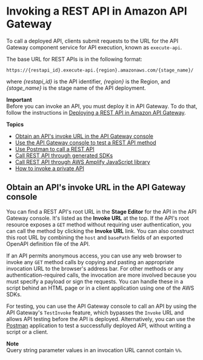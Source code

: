 # Invoking a REST API in Amazon API Gateway<a name="how-to-call-api"></a>

To call a deployed API, clients submit requests to the URL for the API Gateway component service for API execution, known as `execute-api`\.

The base URL for REST APIs is in the following format: 

```
https://{restapi_id}.execute-api.{region}.amazonaws.com/{stage_name}/
```

where *\{restapi\_id\}* is the API identifier, *\{region\}* is the Region, and *\{stage\_name\}* is the stage name of the API deployment\. 

**Important**  
Before you can invoke an API, you must deploy it in API Gateway\. To do that, follow the instructions in [Deploying a REST API in Amazon API Gateway](how-to-deploy-api.md)\. 

**Topics**
+ [Obtain an API's invoke URL in the API Gateway console](#apigateway-how-to-call-rest-api)
+ [Use the API Gateway console to test a REST API method](how-to-test-method.md)
+ [Use Postman to call a REST API](how-to-use-postman-to-call-api.md)
+ [Call REST API through generated SDKs](how-to-call-api-using-generated-sdk.md)
+ [Call REST API through AWS Amplify JavaScript library](how-to-call-api-using-aws-amplify-javascript-library.md)
+ [How to invoke a private API](apigateway-private-api-test-invoke-url.md)

## Obtain an API's invoke URL in the API Gateway console<a name="apigateway-how-to-call-rest-api"></a>

You can find a REST API's root URL in the **Stage Editor** for the API in the API Gateway console\. It's listed as the **Invoke URL** at the top\. If the API's root resource exposes a `GET` method without requiring user authentication, you can call the method by clicking the **Invoke URL** link\. You can also construct this root URL by combining the `host` and `basePath` fields of an exported OpenAPI definition file of the API\. 

If an API permits anonymous access, you can use any web browser to invoke any `GET` method calls by copying and pasting an appropriate invocation URL to the browser's address bar\. For other methods or any authentication\-required calls, the invocation are more involved because you must specify a payload or sign the requests\. You can handle these in a script behind an HTML page or in a client application using one of the AWS SDKs\.

For testing, you can use the API Gateway console to call an API by using the API Gateway's `TestInvoke` feature, which bypasses the `Invoke` URL and allows API testing before the API is deployed\. Alternatively, you can use the [Postman](http://www.getpostman.com/) application to test a successfully deployed API, without writing a script or a client\.

**Note**  
 Query string parameter values in an invocation URL cannot contain `%%`\. 